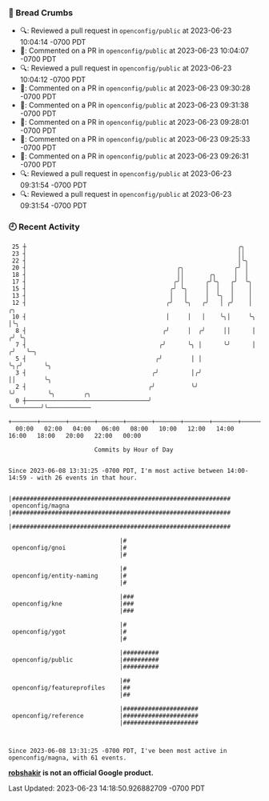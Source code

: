 ### 🍞 Bread Crumbs

 * 🔍: Reviewed a pull request in  `openconfig/public` at 2023-06-23 10:04:14 -0700 PDT
 * 💬: Commented on a PR in  `openconfig/public` at 2023-06-23 10:04:07 -0700 PDT
 * 🔍: Reviewed a pull request in  `openconfig/public` at 2023-06-23 10:04:12 -0700 PDT
 * 💬: Commented on a PR in  `openconfig/public` at 2023-06-23 09:30:28 -0700 PDT
 * 💬: Commented on a PR in  `openconfig/public` at 2023-06-23 09:31:38 -0700 PDT
 * 💬: Commented on a PR in  `openconfig/public` at 2023-06-23 09:28:01 -0700 PDT
 * 💬: Commented on a PR in  `openconfig/public` at 2023-06-23 09:25:33 -0700 PDT
 * 💬: Commented on a PR in  `openconfig/public` at 2023-06-23 09:26:31 -0700 PDT
 * 🔍: Reviewed a pull request in  `openconfig/public` at 2023-06-23 09:31:54 -0700 PDT
 * 🔍: Reviewed a pull request in  `openconfig/public` at 2023-06-23 09:31:54 -0700 PDT

### 🕘 Recent Activity
```
 25 ┼                                                           ╭╮
 23 ┤                                                           ││
 22 ┤                                                           │╰╮
 20 ┤                                          ╭╮              ╭╯ │
 18 ┤                                          ││       ╭╮     │  │
 17 ┤                                         ╭╯│      ╭╯╰╮   ╭╯  ╰╮
 15 ┤                                        ╭╯ ╰╮     │  │   │    │
 13 ┤                                        │   │     │  ╰╮  │    │
 12 ┤                                       ╭╯   ╰╮   ╭╯   │ ╭╯    │     ╭╮
 10 ┤                                       │     │   │    ╰╮│     ╰╮    │╰╮
  8 ┤                                      ╭╯     │  ╭╯     ││      │   ╭╯ ╰╮
  7 ┤                                     ╭╯      ╰╮ │      ╰╯      │  ╭╯   ╰─╮
  5 ┤                                    ╭╯        │ │              ╰╮╭╯      ╰╮
  3 ┤                                   ╭╯         │╭╯               ││        ╰╮
  2 ┤                                  ╭╯          ╰╯                ╰╯         ╰╮        ╭╮
  0 ┼──────────────────────────────────╯                                         ╰────────╯╰────────────
    +───────+───────+───────+───────+───────+───────+───────+───────+───────+───────+───────+───────+────
  00:00   02:00   04:00   06:00   08:00   10:00   12:00   14:00   16:00   18:00   20:00   22:00   00:00   

						Commits by Hour of Day


Since 2023-06-08 13:31:25 -0700 PDT, I'm most active between 14:00-14:59 - with 26 events in that hour.

```



```
                               |#############################################################
 openconfig/magna              |#############################################################
                               |#############################################################

                               |#
 openconfig/gnoi               |#
                               |#

                               |#
 openconfig/entity-naming      |#
                               |#

                               |###
 openconfig/kne                |###
                               |###

                               |#
 openconfig/ygot               |#
                               |#

                               |##########
 openconfig/public             |##########
                               |##########

                               |##
 openconfig/featureprofiles    |##
                               |##

                               |#####################
 openconfig/reference          |#####################
                               |#####################



Since 2023-06-08 13:31:25 -0700 PDT, I've been most active in openconfig/magna, with 61 events.

```
**[robshakir](mailto:robjs@google.com) is not an official Google product.**  


Last Updated: 2023-06-23 14:18:50.926882709 -0700 PDT
